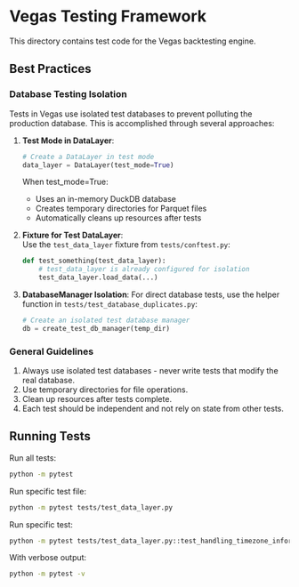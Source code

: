 # Vegas Testing Framework

This directory contains test code for the Vegas backtesting engine.

## Best Practices

### Database Testing Isolation

Tests in Vegas use isolated test databases to prevent polluting the production database. This is accomplished through several approaches:

1. **Test Mode in DataLayer**: 
   ```python
   # Create a DataLayer in test mode
   data_layer = DataLayer(test_mode=True)
   ```
   
   When test_mode=True:
   - Uses an in-memory DuckDB database
   - Creates temporary directories for Parquet files
   - Automatically cleans up resources after tests

2. **Fixture for Test DataLayer**:  
   Use the `test_data_layer` fixture from `tests/conftest.py`:
   ```python
   def test_something(test_data_layer):
       # test_data_layer is already configured for isolation
       test_data_layer.load_data(...)
   ```

3. **DatabaseManager Isolation**: 
   For direct database tests, use the helper function in `tests/test_database_duplicates.py`:
   ```python
   # Create an isolated test database manager
   db = create_test_db_manager(temp_dir)
   ```

### General Guidelines

1. Always use isolated test databases - never write tests that modify the real database.
2. Use temporary directories for file operations.
3. Clean up resources after tests complete.
4. Each test should be independent and not rely on state from other tests.

## Running Tests

Run all tests:
```bash
python -m pytest
```

Run specific test file:
```bash
python -m pytest tests/test_data_layer.py
```

Run specific test:
```bash
python -m pytest tests/test_data_layer.py::test_handling_timezone_information
```

With verbose output:
```bash
python -m pytest -v
``` 